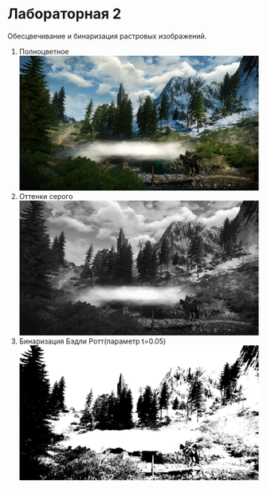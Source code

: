 # Лабораторная 2

Обесцвечивание и бинаризация растровых изображений.
1. Полноцветное
![Alt text](image.png)
2. Оттенки серого
![Alt text](image-1.png)
3. Бинаризация Бэдли Ротт(параметр t=0.05)
![Alt text](image-2.png)
